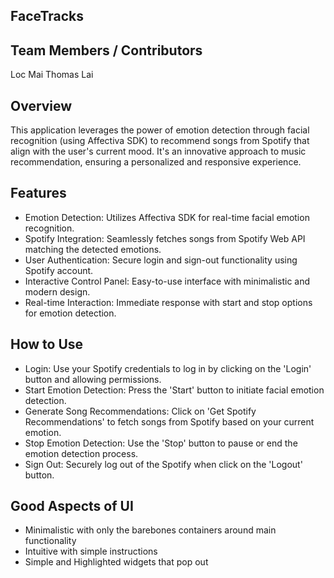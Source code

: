 
FaceTracks
-------------------------------------------

Team Members / Contributors
---------------------------

Loc Mai
Thomas Lai

Overview
--------

This application leverages the power of emotion detection through facial recognition (using Affectiva SDK) to recommend songs from Spotify that align with the user's current mood. It's an innovative approach to music recommendation, ensuring a personalized and responsive experience.

Features
--------

- Emotion Detection: Utilizes Affectiva SDK for real-time facial emotion recognition.
- Spotify Integration: Seamlessly fetches songs from Spotify Web API matching the detected emotions.
- User Authentication: Secure login and sign-out functionality using Spotify account.
- Interactive Control Panel: Easy-to-use interface with minimalistic and modern design.
- Real-time Interaction: Immediate response with start and stop options for emotion detection.

How to Use
----------

- Login: Use your Spotify credentials to log in by clicking on the 'Login' button and allowing permissions.
- Start Emotion Detection: Press the 'Start' button to initiate facial emotion detection.
- Generate Song Recommendations: Click on 'Get Spotify Recommendations' to fetch songs from Spotify based on your current emotion.
- Stop Emotion Detection: Use the 'Stop' button to pause or end the emotion detection process.
- Sign Out: Securely log out of the Spotify when click on the 'Logout' button.

Good Aspects of UI
------------------

- Minimalistic with only the barebones containers around main functionality
- Intuitive with simple instructions
- Simple and Highlighted widgets that pop out
